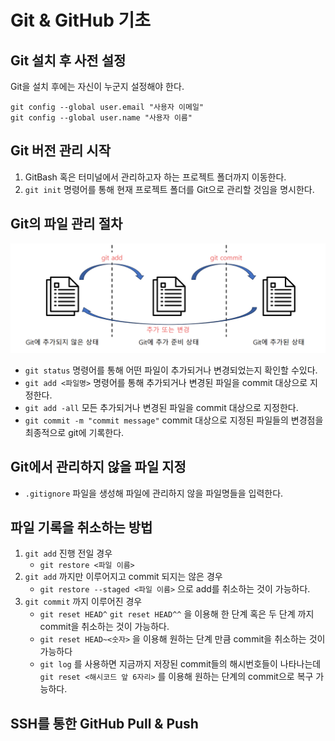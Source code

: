 # Git & GitHub 기초

## Git 설치 후 사전 설정

Git을 설치 후에는 자신이 누군지 설정해야 한다.
```
git config --global user.email "사용자 이메일"
git config --global user.name "사용자 이름"
```

## Git 버전 관리 시작

1. GitBash 혹은 터미널에서 관리하고자 하는 프로젝트 폴더까지 이동한다.  
2. `git init` 명령어를 통해 현재 프로젝트 폴더를 Git으로 관리할 것임을 명시한다.

## Git의 파일 관리 절차

![Git](image.png)
- `git status` 명령어를 통해 어떤 파일이 추가되거나 변경되었는지 확인할 수있다.
- `git add <파일명>` 명령어를 통해 추가되거나 변경된 파일을 commit 대상으로 지정한다.
- `git add -all` 모든 추가되거나 변경된 파일을 commit 대상으로 지정한다.
- `git commit -m "commit message"` commit 대상으로 지정된 파일들의 변경점을 최종적으로 git에 기록한다.


## Git에서 관리하지 않을 파일 지정

- `.gitignore` 파일을 생성해 파일에 관리하지 않을 파일명들을 입력한다.


## 파일 기록을 취소하는 방법

1. `git add` 진행 전일 경우
    - `git restore <파일 이름>` 
2. `git add` 까지만 이루어지고 commit 되지는 않은 경우
    - `git restore --staged <파일 이름>` 으로 add를 취소하는 것이 가능하다.
3. `git commit` 까지 이루어진 경우
    - `git reset HEAD^` `git reset HEAD^^` 을 이용해 한 단계 혹은 두 단계 까지 commit을 취소하는 것이 가능하다.
    - `git reset HEAD~<숫자>` 을 이용해 원하는 단계 만큼 commit을 취소하는 것이 가능하다
    - `git log` 를 사용하면 지금까지 저장된 commit들의 해시번호들이 나타나는데 `git reset <해시코드 앞 6자리>` 를 이용해 원하는 단계의 commit으로 복구 가능하다.
 

## SSH를 통한 GitHub Pull & Push

